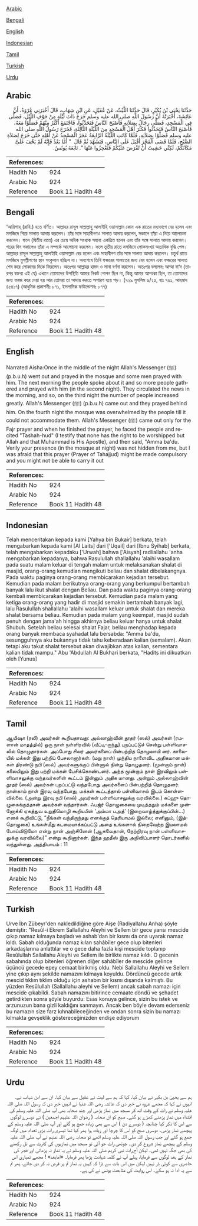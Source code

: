 [Arabic](#arabic)

[Bengali](#bengali)

[English](#english)

[Indonesian](#indonesian)

[Tamil](#tamil)

[Turkish](#turkish)

[Urdu](#urdu)

## Arabic


<div dir="rtl" lang="ar" style={{fontSize:'larger',backgroundColor:'#f8f9fa',padding:20}}>
حَدَّثَنَا يَحْيَى بْنُ بُكَيْرٍ، قَالَ حَدَّثَنَا اللَّيْثُ، عَنْ عُقَيْلٍ، عَنِ ابْنِ شِهَابٍ، قَالَ أَخْبَرَنِي عُرْوَةُ، أَنَّ عَائِشَةَ، أَخْبَرَتْهُ أَنَّ رَسُولَ اللَّهِ صلى الله عليه وسلم خَرَجَ ذَاتَ لَيْلَةٍ مِنْ جَوْفِ اللَّيْلِ، فَصَلَّى فِي الْمَسْجِدِ، فَصَلَّى رِجَالٌ بِصَلاَتِهِ فَأَصْبَحَ النَّاسُ فَتَحَدَّثُوا، فَاجْتَمَعَ أَكْثَرُ مِنْهُمْ فَصَلَّوْا مَعَهُ، فَأَصْبَحَ النَّاسُ فَتَحَدَّثُوا فَكَثُرَ أَهْلُ الْمَسْجِدِ مِنَ اللَّيْلَةِ الثَّالِثَةِ، فَخَرَجَ رَسُولُ اللَّهِ صلى الله عليه وسلم فَصَلَّوْا بِصَلاَتِهِ، فَلَمَّا كَانَتِ اللَّيْلَةُ الرَّابِعَةُ عَجَزَ الْمَسْجِدُ عَنْ أَهْلِهِ حَتَّى خَرَجَ لِصَلاَةِ الصُّبْحِ، فَلَمَّا قَضَى الْفَجْرَ أَقْبَلَ عَلَى النَّاسِ، فَتَشَهَّدَ ثُمَّ قَالَ ‏ "‏ أَمَّا بَعْدُ فَإِنَّهُ لَمْ يَخْفَ عَلَىَّ مَكَانُكُمْ، لَكِنِّي خَشِيتُ أَنْ تُفْرَضَ عَلَيْكُمْ فَتَعْجِزُوا عَنْهَا ‏"‏‏.‏ تَابَعَهُ يُونُسُ‏.‏
</div>
<div style={{backgroundColor:'#f8f9fa',padding:20, marginBottom: 10}}><table> <thead> <tr> <th>References:</th> <th></th> </tr> </thead> <tbody><tr><td>Hadith No</td><td>924</td></tr><tr><td>Arabic No</td><td>924</td></tr><tr><td>Reference</td><td>Book 11 Hadith 48</td></tr></tbody></table></div>

## Bengali


<div dir="ltr" lang="bn" style={{fontSize:'larger',backgroundColor:'#f8f9fa',padding:20}}>
‘আয়িশাহ্ (রাযি.) হতে বর্ণিত। আল্লাহর রাসূল সাল্লাল্লাহু আলাইহি ওয়াসাল্লাম কোন এক রাতের মধ্যভাগে বের হলেন এবং মসজিদে গিয়ে সালাত আদায় করলেন। তাঁর সঙ্গে সাহাবীগণও সালাত আদায় করলেন, সকালে তাঁরা এ নিয়ে আলোচনা করলেন। ফলে (দ্বিতীয় রাতে) এর চেয়ে অধিক সংখ্যক সহাবা একত্রিত হলেন এবং তাঁর সঙ্গে সালাত আদায় করলেন। পরের দিন সকালেও তাঁরা এ সম্পর্কে আলোচনা করলেন। ফলে তৃতীয় রাতে মসজিদে লোকসংখ্যা অত্যধিক বৃদ্ধি পেল। আল্লাহর রাসূল সাল্লাল্লাহু আলাইহি ওয়াসাল্লাম বের হলেন এবং সাহাবীগণ তাঁর সঙ্গে সালাত আদায় করলেন। চতুর্থ রাতে মসজিদে মুসল্লীগণের স্থান সংকুলান হচ্ছিল না। অবশেষে তিনি ফজরের সালাতের জন্য বের হলেন এবং ফজরের সালাত শেষ করে লোকদের দিকে ফিরলেন। অতঃপর আল্লাহর হামদ ও সানা বর্ণনা করলেন। অতঃপর বললেনঃ আম্মা বা‘দ (তারপর বক্তব্য এই যে) এখানে তোমাদের উপস্থিতি আমার নিকট গোপন ছিল না, কিন্তু আমার আশংকা ছিল, তা তোমাদের জন্য ফরজ করে দেয়া হয় আর তোমরা তা আদায় করতে অপারগ হয়ে পড়। (৭২৯ মুসলিম ৬/২৫, হাঃ ৭৬১, আহমাদ ৪৫৪১৭) (আধুনিক প্রকাশনীঃ ৮৭১, ইসলামিক ফাউন্ডেশনঃ ৮৭৭)
</div>
<div style={{backgroundColor:'#f8f9fa',padding:20, marginBottom: 10}}><table> <thead> <tr> <th>References:</th> <th></th> </tr> </thead> <tbody><tr><td>Hadith No</td><td>924</td></tr><tr><td>Arabic No</td><td>924</td></tr><tr><td>Reference</td><td>Book 11 Hadith 48</td></tr></tbody></table></div>

## English


<div dir="ltr" lang="en" style={{fontSize:'larger',backgroundColor:'#f8f9fa',padding:20}}>
Narrated Aisha:Once in the middle of the night Allah's Messenger (ﷺ) (p.b.u.h) went out and prayed in the mosque and some men prayed with him. The next morning the people spoke about it and so more people gathered and prayed with him (in the second night). They circulated the news in the morning, and so, on the third night the number of people increased greatly. Allah's Messenger (ﷺ) (p.b.u.h) came out and they prayed behind him. On the fourth night the mosque was overwhelmed by the people till it could not accommodate them. Allah's Messenger (ﷺ) came out only for the Fajr prayer and when he finished the prayer, he faced the people and recited "Tashah-hud" (I testify that none has the right to be worshipped but Allah and that Muhammad is His Apostle), and then said, "Amma ba'du. Verily your presence (in the mosque at night) was not hidden from me, but I was afraid that this prayer (Prayer of Tahajjud) might be made compulsory and you might not be able to carry it out
</div>
<div style={{backgroundColor:'#f8f9fa',padding:20, marginBottom: 10}}><table> <thead> <tr> <th>References:</th> <th></th> </tr> </thead> <tbody><tr><td>Hadith No</td><td>924</td></tr><tr><td>Arabic No</td><td>924</td></tr><tr><td>Reference</td><td>Book 11 Hadith 48</td></tr></tbody></table></div>

## Indonesian


<div dir="ltr" lang="id" style={{fontSize:'larger',backgroundColor:'#f8f9fa',padding:20}}>
Telah menceritakan kepada kami [Yahya bin Bukair] berkata, telah mengabarkan kepada kami [Al Laits] dari ['Uqail] dari [Ibnu Syihab] berkata, telah mengabarkan kepadaku ['Urwah] bahwa ['Aisyah] radliallahu 'anha mengabarkan kepadanya, bahwa Rasulullah shallallahu 'alaihi wasallam pada suatu malam keluar di tengah malam untuk melaksanakan shalat di masjid, orang-orang kemudian mengikuti beliau dan shalat dibelakangnya. Pada waktu paginya orang-orang membicarakan kejadian tersebut. Kemudian pada malam berikutnya orang-orang yang berkumpul bertambah banyak lalu ikut shalat dengan Beliau. Dan pada waktu paginya orang-orang kembali membicarakan kejadian tersebut. Kemudian pada malam yang ketiga orang-orang yang hadir di masjid semakin bertambah banyak lagi, lalu Rasulullah shallallahu 'alaihi wasallam keluar untuk shalat dan mereka shalat bersama beliau. Kemudian pada malam yang keempat, masjid sudah penuh dengan jama'ah hingga akhirnya beliau keluar hanya untuk shalat Shubuh. Setelah beliau selesai shalat Fajar, beliau menghadap kepada orang banyak membaca syahadat lalu bersabda: "Amma ba'du, sesungguhnya aku bukannya tidak tahu keberadaan kalian (semalam). Akan tetapi aku takut shalat tersebut akan diwajibkan atas kalian, sementara kalian tidak mampu." Abu 'Abdullah Al Bukhari berkata, "Hadits ini dikuatkan oleh [Yunus]
</div>
<div style={{backgroundColor:'#f8f9fa',padding:20, marginBottom: 10}}><table> <thead> <tr> <th>References:</th> <th></th> </tr> </thead> <tbody><tr><td>Hadith No</td><td>924</td></tr><tr><td>Arabic No</td><td>924</td></tr><tr><td>Reference</td><td>Book 11 Hadith 48</td></tr></tbody></table></div>

## Tamil


<div dir="ltr" lang="ta" style={{fontSize:'larger',backgroundColor:'#f8f9fa',padding:20}}>
ஆயிஷா (ரலி) அவர்கள் கூறியதாவது: அல்லாஹ்வின் தூதர் (ஸல்) அவர்கள் (ரமளான் மாதத்தில்) ஒரு நாள் நள்ளிரவில் (வீட்டி-ருந்து) புறப்பட்டுச் சென்று பள்ளிவாசலில் தொழுதார்கள். அப்போது சிலர் அவர்களைப் பின்பற்றித் தொழலாயி னர். காலையில் மக்கள் இது பற்றிப் பேசலானார்கள். (மறு நாள்) முந்திய நாளைவிட அதிகமான மக்கள் திரண்டு நபி (ஸல்) அவர்களுக்குப் பின்னால் நின்று தொழுதனர். (மூன்றாம் நாள்) கலையிலும் இது பற்றி மக்கள் பேசிக்கொண்டனர். அந்த மூன்றாம் நாள் இரவிலும் பள்ளிவாசலுக்கு வந்தவர்களின் கூட்டம் இன்னும் அதிக மானது. அன்றும் அல்லாஹ்வின் தூதர் (ஸல்) அவர்கள் புறப்பட்டு வந்தபோது அவர்களைப் பின்பற்றித் தொழுதனர். நான்காம் நாள் இரவு வந்தபோது, மக்கள் கூட்டத்தால் பள்ளிவாசல் இடம் கொள்ளவில்லை. (அன்று இரவு நபி (ஸல்) அவர்கள் பள்ளிவாசலுக்கு வரவில்லை.) சுப்ஹு தொழுகைக்குத்தான் அவர்கள் வந்தார்கள். ஃபஜ்ர் தொழுகையை முடித்ததும் மக்களை முன்னோக்கி ஏகத்துவ உறுதிமொழி கூறியபின் ‘அம்மா பஅத்’ (இறைவாழ்த்துக்குப்பின்...) எனக் கூறிவிட்டு, “நீங்கள் வந்திருந்தது எனக்குத் தெரியாமல் இல்லை; எனினும், (இத்தொழுகை) உங்கள்மீது கடமையாக்கப்பட்டு அதை உங்களால் நிறைவேற்ற இயலாமல் போய்விடுமோ என்று நான் அஞ்சினேன் (ஆகவேதான், நேற்றிரவு நான் பள்ளிவாசலுக்கு வரவில்லை)” என்று கூறினார்கள். இந்த ஹதீஸ் இரு அறிவிப்பாளர் தொடர்களில் வந்துள்ளது. அத்தியாயம் : 11
</div>
<div style={{backgroundColor:'#f8f9fa',padding:20, marginBottom: 10}}><table> <thead> <tr> <th>References:</th> <th></th> </tr> </thead> <tbody><tr><td>Hadith No</td><td>924</td></tr><tr><td>Arabic No</td><td>924</td></tr><tr><td>Reference</td><td>Book 11 Hadith 48</td></tr></tbody></table></div>

## Turkish


<div dir="ltr" lang="tr" style={{fontSize:'larger',backgroundColor:'#f8f9fa',padding:20}}>
Urve İbn Zübeyr'den nakledildiğine göre Aişe (Radiyallahu Anha) şöyle demiştir: "Resûl-i Ekrem Sallallahu Aleyhi ve Sellem bir gece yarısı mescide çıkıp namaz kılmaya başladı ve ashab'dan bir kısmı da ona uyarak namaz kıldı. Sabah olduğunda namaz kılan sahâbîler gece olup bitenleri arkadaşlarına anlattılar ve o gece daha fazla kişi mescide toplanıp Resûlullah Sallallahu Aleyhi ve Sellem ile birlikte namaz kıldı. O gecenin sabahında olup bitenleri öğrenen diğer sahâbîler de mescide gelince üçüncü gecede epey cemaat birikmiş oldu. Nebi Sallallahu Aleyhi ve Sellem yine çıkıp aynı şekilde namazını kılmaya koyuldu. Dördüncü gecede artık mescid tıklım tıklım olduğu için ashabın bir kısmı dışarıda kalmıştı. Bu yüzden Resûlullah (Sallallahu aleyhi ve Sellem) ancak sabah namazı için mescide çıkabildi. Sabah namazını bitirince cemaate döndü ve şehadet getirdikten sonra şöyle buyurdu: Esas konuya gelince, sizin bu istek ve arzunuzun bana gizli kaldığını sanmayın. Ancak ben böyle devam ederseniz bu namazın size farz kıhnabileceğinden ve ondan sonra sizin bu namazı kılmakta gevşeklik göstereceğinizden endişe ediyorum
</div>
<div style={{backgroundColor:'#f8f9fa',padding:20, marginBottom: 10}}><table> <thead> <tr> <th>References:</th> <th></th> </tr> </thead> <tbody><tr><td>Hadith No</td><td>924</td></tr><tr><td>Arabic No</td><td>924</td></tr><tr><td>Reference</td><td>Book 11 Hadith 48</td></tr></tbody></table></div>

## Urdu


<div dir="rtl" lang="ur" style={{fontSize:'larger',backgroundColor:'#f8f9fa',padding:20}}>
ہم سے یحییٰ بن بکیر نے بیان کیا، کہا کہ ہم سے لیث نے عقیل سے بیان کیا، ان سے ابن شہاب نے، انہوں نے کہا کہ مجھے عروہ نے خبر دی کہ عائشہ رضی اللہ عنہا نے انہیں خبر دی کہ رسول اللہ صلی اللہ علیہ وسلم نے رات کے وقت اٹھ کر مسجد میں نماز پڑھی اور چند صحابہ بھی آپ صلی اللہ علیہ وسلم کی اقتداء میں نماز پڑھنے کھڑے ہو گئے۔ صبح کو ان صحابہ ( رضوان اللہ علیہم اجمعین ) نے دوسرے لوگوں سے اس کا ذکر کیا چنانچہ ( دوسرے دن ) اس سے بھی زیادہ جمع ہو گئے اور آپ صلی اللہ علیہ وسلم کے پیچھے نماز پڑھی۔ دوسری صبح کو اس کا چرچا اور زیادہ ہوا پھر کیا تھا تیسری رات بڑی تعداد میں لوگ جمع ہو گئے اور جب رسول اللہ صلی اللہ علیہ وسلم اٹھے تو صحابہ رضی اللہ عنہم نے آپ صلی اللہ علیہ وسلم کے پیچھے نماز شروع کر دی۔ چوتھی رات جو آئی تو مسجد میں نمازیوں کی کثرت سے تل رکھنے کی بھی جگہ نہیں تھی۔ لیکن آج رات نبی کریم صلی اللہ علیہ وسلم نے یہ نماز نہ پڑھائی اور فجر کی نماز کے بعد لوگوں سے فرمایا، پہلے آپ نے کلمہ شہادت پڑھا پھر فرمایا۔ «امابعد» ! مجھے تمہاری اس حاضری سے کوئی ڈر نہیں لیکن میں اس بات سے ڈرا کہ کہیں یہ نماز تم پر فرض نہ کر دی جائے، پھر تم سے یہ ادا نہ ہو سکے۔ اس روایت کی متابعت یونس نے کی ہے۔
</div>
<div style={{backgroundColor:'#f8f9fa',padding:20, marginBottom: 10}}><table> <thead> <tr> <th>References:</th> <th></th> </tr> </thead> <tbody><tr><td>Hadith No</td><td>924</td></tr><tr><td>Arabic No</td><td>924</td></tr><tr><td>Reference</td><td>Book 11 Hadith 48</td></tr></tbody></table></div>